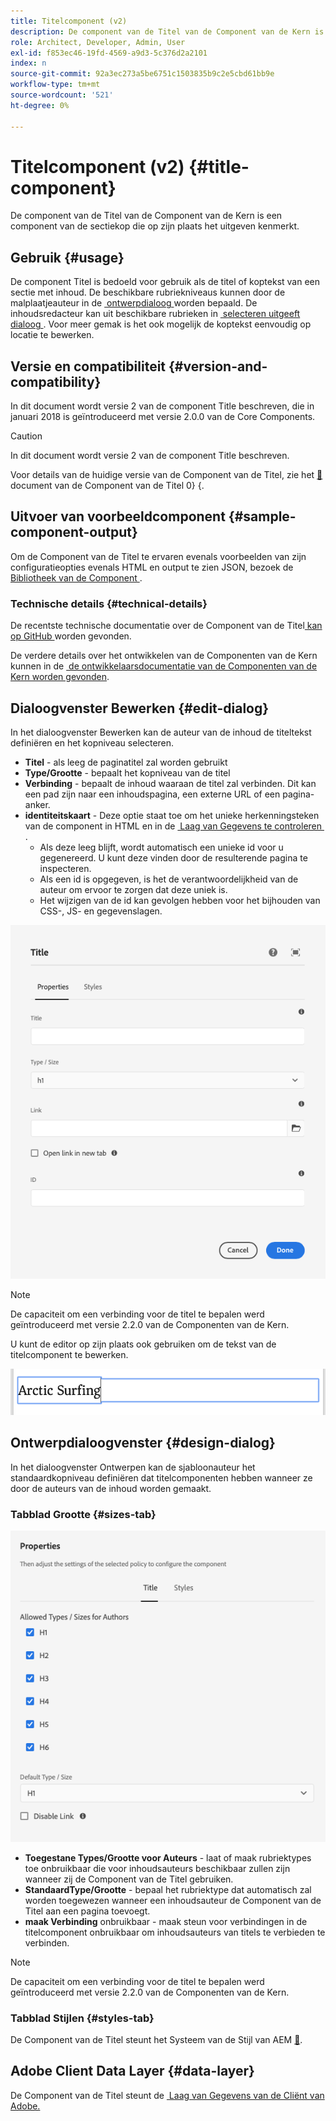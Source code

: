 ```yaml
---
title: Titelcomponent (v2)
description: De component van de Titel van de Component van de Kern is een component van de sectiekop die op zijn plaats het uitgeven kenmerkt.
role: Architect, Developer, Admin, User
exl-id: f853ec46-19fd-4569-a9d3-5c376d2a2101
index: n
source-git-commit: 92a3ec273a5be6751c1503835b9c2e5cbd61bb9e
workflow-type: tm+mt
source-wordcount: '521'
ht-degree: 0%

---
```



# Titelcomponent (v2) {#title-component}

De component van de Titel van de Component van de Kern is een component van de sectiekop die op zijn plaats het uitgeven kenmerkt.

## Gebruik {#usage}

De component Titel is bedoeld voor gebruik als de titel of koptekst van een sectie met inhoud. De beschikbare rubriekniveaus kunnen door de malplaatjeauteur in de [&#x200B; ontwerpdialoog &#x200B;](#design-dialog) worden bepaald. De inhoudsredacteur kan uit beschikbare rubrieken in [&#x200B; selecteren uitgeeft dialoog &#x200B;](#edit-dialog). Voor meer gemak is het ook mogelijk de koptekst eenvoudig op locatie te bewerken.

## Versie en compatibiliteit {#version-and-compatibility}

In dit document wordt versie 2 van de component Title beschreven, die in januari 2018 is geïntroduceerd met versie 2.0.0 van de Core Components.

>[!CAUTION]
>
>In dit document wordt versie 2 van de component Title beschreven.
>
>Voor details van de huidige versie van de Component van de Titel, zie het [&#128279;](/help/components/title.md) document van de Component van de Titel 0&rbrace; &lbrace;.

## Uitvoer van voorbeeldcomponent {#sample-component-output}

Om de Component van de Titel te ervaren evenals voorbeelden van zijn configuratieopties evenals HTML en output te zien JSON, bezoek de [&#x200B; Bibliotheek van de Component &#x200B;](https://adobe.com/go/aem_cmp_library_title).

### Technische details {#technical-details}

De recentste technische documentatie over de Component van de Titel [&#x200B; kan op GitHub &#x200B;](https://adobe.com/go/aem_cmp_tech_title_v2) worden gevonden.

De verdere details over het ontwikkelen van de Componenten van de Kern kunnen in de [&#x200B; de ontwikkelaarsdocumentatie van de Componenten van de Kern worden gevonden &#x200B;](/help/developing/overview.md).

## Dialoogvenster Bewerken {#edit-dialog}

In het dialoogvenster Bewerken kan de auteur van de inhoud de titeltekst definiëren en het kopniveau selecteren.

* **Titel** - als leeg de paginatitel zal worden gebruikt
* **Type/Grootte** - bepaalt het kopniveau van de titel
* **Verbinding** - bepaalt de inhoud waaraan de titel zal verbinden. Dit kan een pad zijn naar een inhoudspagina, een externe URL of een pagina-anker.
* **identiteitskaart** - Deze optie staat toe om het unieke herkenningsteken van de component in HTML en in de [&#x200B; Laag van Gegevens te controleren &#x200B;](/help/developing/data-layer/overview.md).
   * Als deze leeg blijft, wordt automatisch een unieke id voor u gegenereerd. U kunt deze vinden door de resulterende pagina te inspecteren.
   * Als een id is opgegeven, is het de verantwoordelijkheid van de auteur om ervoor te zorgen dat deze uniek is.
   * Het wijzigen van de id kan gevolgen hebben voor het bijhouden van CSS-, JS- en gegevenslagen.

![&#x200B; de Component van de Titel geeft dialoog uit &#x200B;](/help/assets/title-edit.png)

>[!NOTE]
>
>De capaciteit om een verbinding voor de titel te bepalen werd geïntroduceerd met versie 2.2.0 van de Componenten van de Kern.

U kunt de editor op zijn plaats ook gebruiken om de tekst van de titelcomponent te bewerken.

![&#x200B; Op plaats het uitgeven van de Component van de Titel &#x200B;](/help/assets/title-edit-inline.png)

## Ontwerpdialoogvenster {#design-dialog}

In het dialoogvenster Ontwerpen kan de sjabloonauteur het standaardkopniveau definiëren dat titelcomponenten hebben wanneer ze door de auteurs van de inhoud worden gemaakt.

### Tabblad Grootte {#sizes-tab}

![&#x200B; het ontwerpdialoog van de Component van de Titel &#x200B;](/help/assets/title-design.png)

* **Toegestane Types/Grootte voor Auteurs** - laat of maak rubriektypes toe onbruikbaar die voor inhoudsauteurs beschikbaar zullen zijn wanneer zij de Component van de Titel gebruiken.
* **StandaardType/Grootte** - bepaal het rubriektype dat automatisch zal worden toegewezen wanneer een inhoudsauteur de Component van de Titel aan een pagina toevoegt.
* **maak Verbinding** onbruikbaar - maak steun voor verbindingen in de titelcomponent onbruikbaar om inhoudsauteurs van titels te verbieden te verbinden.

>[!NOTE]
>
>De capaciteit om een verbinding voor de titel te bepalen werd geïntroduceerd met versie 2.2.0 van de Componenten van de Kern.

### Tabblad Stijlen {#styles-tab}

De Component van de Titel steunt het Systeem van de Stijl van AEM [&#128279;](/help/get-started/authoring.md#component-styling).

## Adobe Client Data Layer {#data-layer}

De Component van de Titel steunt de [&#x200B; Laag van Gegevens van de Cliënt van Adobe.](/help/developing/data-layer/overview.md)
